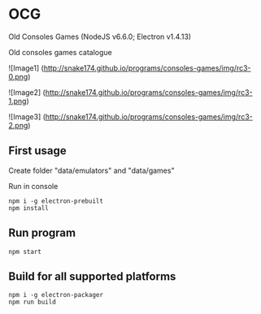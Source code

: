 # OCG
Old Consoles Games (NodeJS v6.6.0; Electron v1.4.13)

Old consoles games catalogue

![Image1]
(http://snake174.github.io/programs/consoles-games/img/rc3-0.png)

![Image2]
(http://snake174.github.io/programs/consoles-games/img/rc3-1.png)

![Image3]
(http://snake174.github.io/programs/consoles-games/img/rc3-2.png)


## First usage
Create folder "data/emulators" and "data/games"

Run in console
```
npm i -g electron-prebuilt
npm install
```

## Run program
```
npm start
```

## Build for all supported platforms
```
npm i -g electron-packager
npm run build
```
